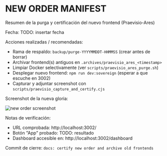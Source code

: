# NEW ORDER MANIFEST

Resumen de la purga y certificación del nuevo frontend (Praevisio-Ares)

Fecha: TODO: insertar fecha

Acciones realizadas / recomendadas:

- Rama de respaldo: `backup/purge-YYYYMMDDT-HHMMSS` (crear antes de borrar)
- Archivar frontend(s) antiguos en `.archives/praevisio_ares_<timestamp>`
- Limpiar Docker selectivamente (ver `scripts/praevisio_ares_purge.sh`)
- Desplegar nuevo frontend: `npm run dev:sovereign` (esperar a que escuche en 3002)
- Capturar y adjuntar screenshot con `scripts/praevisio_capture_and_certify.cjs`

Screenshot de la nueva gloria:

![new order screenshot](reports/praevisio/new_order_screenshot.png)

Notas de verificación:

- URL comprobada: http://localhost:3002/
- Botón "App" probado: TODO: resultado
- Dashboard accesible en: http://localhost:3002/dashboard

Commit de cierre: `docs: certify new order and archive old frontends`
